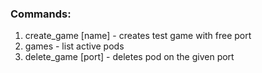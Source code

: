 ### Commands:
1. create_game [name] - creates test game with free port
2. games - list active pods
3. delete_game [port] - deletes pod on the given port
